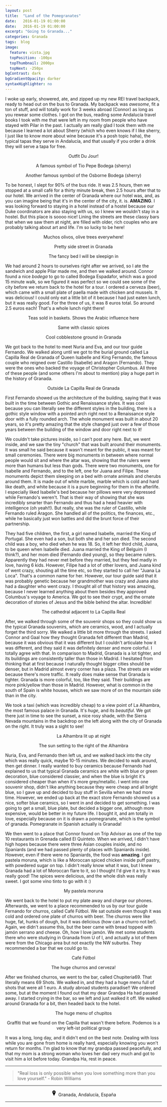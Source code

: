```yaml
---
layout: post
title:  "Land of the Pomegranates"
date:   2016-01-19 01:00:00
date:   2016-01-19 01:00:00
excerpt: "Going to Granada..."
categories: Granada
tags:  blog
image:
  feature: vista.jpg
  topPosition: -100px
  topThumbnail: 2000px
  topNext: -250px
bgContrast: dark
bgGradientOpacity: darker
syntaxHighlighter: no
---
```


I woke up early, showered, ate, and zipped up my new REI travel backpack, ready to head out on the bus to Granada. My backpack was *awesome*, fit a ton of stuff, and will totally work for 3 weeks abroad (Connor) as long as you rewear some clothes. I got on the bus, reading some Andalucía travel books I took with me that were left in my room from people who have stayed with Pilar in the past. I actually am really glad I took them with me because I learned a lot about Sherry (which who even knows if I like sherry, I just like to know more about wine because it's a posh topic haha), the typical tapas they serve in Andalucía, and that usually if you order a drink they will serve a tapa for free.

<div class="img img--fullContainer img--14xLeading" style="background-image: url({{ site.baseurl_posts_img }}spain/homeofthepomegranates/outfit.jpg);"></div>
<center><p style="font-size: 14px;">Outfit Du Jour!</p></center>

<div class="img img--fullContainer img--14xLeading" style="background-image: url({{ site.baseurl_posts_img }}spain/homeofthepomegranates/pepe.jpg);"></div>
<center><p style="font-size: 14px;">A famous symbol of Tio Pepe Bodega (sherry)</p></center>

<div class="img img--fullContainer img--14xLeading" style="background-image: url({{ site.baseurl_posts_img }}spain/homeofthepomegranates/toro.jpg);"></div>
<center><p style="font-size: 14px;">Another famous symbol of the Osborne Bodega (sherry)</p></center>

To be honest, I slept for 90% of the bus ride. It was 2.5 hours, then we stopped at a small café for a thirty minute break, then 2.5 hours after that to our hotel. We arrived in the center of Granada where our hotel was, and, as you can imagine being that it's in the center of the city, it. is. **AMAZING**. I was looking forward to staying in a hotel instead of a hostel because our Duke coordinators are also staying with us, so I knew we wouldn't stay in a hostel. But this place is soooo nice! Lining the streets are these classy bars that when we saw them at night, are filled with older, rich couples who are probably talking about art and life. I'm so lucky to be here!

<div class="img img--fullContainer img--14xLeading" style="background-image: url({{ site.baseurl_posts_img }}spain/homeofthepomegranates/olivos.jpg);"></div>
<center><p style="font-size: 14px;">Muchos olivos, olive trees everywhere!</p></center>

<div class="img img--fullContainer img--14xLeading" style="background-image: url({{ site.baseurl_posts_img }}spain/homeofthepomegranates/paseo.jpg);"></div>
<center><p style="font-size: 14px;">Pretty side street in Granada</p></center>

<div class="img img--fullContainer img--14xLeading" style="background-image: url({{ site.baseurl_posts_img }}spain/homeofthepomegranates/bed.jpg);"></div>
<center><p style="font-size: 14px;">The fancy bed I will be sleepign in</p></center>

We had around 2 hours to ourselves right after we arrived, so I ate the sandwich and apple Pilar made me, and then we walked around. Connor found a nice *bodega* to go to called Bodega Espadafor, which was a good 15 minute walk, so we figured it was perfect so we could see some of the city before we return back to the hotel for a tour. I ordered a cerveza (beer), which came with a small plate of paella made with chicken and mussels. It was delicious! I could only eat a little bit of it because I had just eaten lunch, but it was really good. For the three of us, it was 8 euros total. So around 2.5 euros each! That's a whole lunch right there!

<div class="img img--fullContainer img--14xLeading" style="background-image: url({{ site.baseurl_posts_img }}spain/homeofthepomegranates/teas.jpg);"></div>
<center><p style="font-size: 14px;">Teas sold in baskets. Shows the Arabic influence here</p></center>

<div class="img img--fullContainer img--14xLeading" style="background-image: url({{ site.baseurl_posts_img }}spain/homeofthepomegranates/spices.jpg);"></div>
<center><p style="font-size: 14px;">Same with classic spices</p></center>

<div class="img img--fullContainer img--14xLeading" style="background-image: url({{ site.baseurl_posts_img }}spain/homeofthepomegranates/ground.jpg);"></div>
<center><p style="font-size: 14px;">Cool cobblestone ground in Granada</p></center>

We got back to the hotel to meet Nuria and Eva, and our tour guide Fernando. We walked along until we got to the burial ground called La Capilla Real de Granada of Queen Isabelle and King Fernando, the famous couple who reigned over Castillo (Isabelle) and Aragon (Fernando). They were the ones who backed the voyage of Christopher Columbus. All three of these people (and some others I'm about to mention) play a huge part in the history of Granada.

<div class="img img--fullContainer img--14xLeading" style="background-image: url({{ site.baseurl_posts_img }}spain/homeofthepomegranates/memorial.jpg);"></div>
<center><p style="font-size: 14px;">Outside La Capilla Real de Granada</p></center>

First Fernando showed us the architecture of the building, saying that it was built in the time between Gothic and Renaissance styles. It was cool because you can literally see the different styles in the building, there is a gothic style window with a pointed arch right next to a Renaissance style door with a fully rounded arch. The whole monument was built in about 20 years, so it's pretty amazing that the style changed just over a few of those years between the building of the window and door right next to it!

We couldn't take pictures inside, so I can't post any here. But, we went inside, and we saw the tiny "church" that was built around their monuments. It was small he said because it wasn't meant for the public, it was meant for small ceremonies. There were big monuments in between where normal people would sit and where the altar was, showing that the rulers were more than humans but less than gods. There were two monuments, one for Isabelle and Fernando, and to the left, one for Juana and Filipe. These monuments depict them sleeping on a bed with ornate animals and cherubs around them. It is made out of white marble, marble which is cold and hard like death, and white because it is a pure beginning for them in the afterlife. I especially liked Isabelle's bed because her pillows were very depressed while Fernando's weren't. That is their way of showing that she was incredibly smarter than Fernando and thus had a head heavier with intelligence (oh yeah!!). But really, she was the ruler of Castillo, while Fernando ruled Aragon. She handled all of the politics, the finances, etc., while he basically just won battles and did the brunt force of their partnership.

They had five children, the first, a girl named Isabelle, married the King of Portugal. She even had a son, but both she and her son died. The second child was a boy, who died when he was 18. So, it left her third child, Juana, to be queen when Isabelle died. Juana married the King of Belguim (I think?), and her mom died (Fernando died young), so they became rulers. Apparently they had never met before they married, but they feel madly in love, having 6 kids. However, Filipe had a lot of other lovers, and Juana kind of went crazy, shouting all the time etc, so they started to call her "Juana La Loca". That's a common name for her. However, our tour guide said that it was probably genetic because her grandmother was crazy and Juana also had a daughter who went crazy. I thought all of that history was amazing, because I never learned anything about them besides they approved Columbus's voyage to America. We got to see their crypt, and the ornate decoration of stories of Jesus and the bible behind the altar. Incredible!

<div class="img img--fullContainer img--14xLeading" style="background-image: url({{ site.baseurl_posts_img }}spain/homeofthepomegranates/catedral.jpg);"></div>
<center><p style="font-size: 14px;">The cathedral adjacent to La Capilla Real</p></center>

After, we walked through some of the souvenir shops so they could show us the typical Granada souvenirs, which are ceramics, wood, and I actually forget the third sorry. We walked a little bit more through the streets. I asked Connor and Gaal how they thought Granada felt different than Madrid, because it was obvious that it was different but I couldn't articulate how it was different, and they said it was definitely denser and more colorful. I totally agree with that. In comparison to Madrid, Granada is a lot tighter, and its buildings are consistently taller than those in Madrid. I hesitated from thinking that at first because I naturally thought bigger cities should be denser, but in Madrid almost every corner has a plaza. The streets are wider because there's more traffic. It really does make sense that Granada is tighter. Granada is more colorful, too, like they said. Their buildings are more pink/yellow than those in Madrid. However, what is common in the south of Spain is white houses, which we saw more of on the mountain side than in the city.

We took a taxi (which was incredibly cheap) to a view point of La Alhambra, the most famous palace in Granada. It's *huge*, and its *beautiful*. We got there just in time to see the sunset, a nice rosy shade, with the Sierra Nevada mountains in the backdrop on the left along with the city of Granada on the right. It truly was a sight to see!

<div class="img img--fullContainer img--14xLeading" style="background-image: url({{ site.baseurl_posts_img }}spain/homeofthepomegranates/alhambra.jpg);"></div>
<center><p style="font-size: 14px;">La Alhambra lit up at night</p></center>

<div class="img img--fullContainer img--14xLeading" style="background-image: url({{ site.baseurl_posts_img }}spain/homeofthepomegranates/sunset.jpg);"></div>
<center><p style="font-size: 14px;">The sun setting to the right of the Alhambra</p></center>

Nuria, Eva, and Fernando then left us, and we walked back into the city which was really quick, maybe 10-15 minutes. We decided to walk around, then get dinner. I really wanted to buy ceramics because Fernando had explained to us that typical Granada ceramics are white with blue or green decoration, blue considered classier, and when the blue is bright it's considered cheaper than when it's more grey/metallic. I went into one souvenir shop, didn't like anything because they were cheap and all bright blue, so I gave up and decided to buy stuff in Sevilla when we had more time. However, we ended up back at the exact store Fernando showed us a nice, softer blue ceramics, so I went in and decided to get something. I was going to get a small, blue plate, but decided a bigger one, although more expensive, would be better in my future life. I bought it, and am totally in love, especially because on it is drawn a pomegranate, which is the symbol of granada. Pomegranate in Spanish actually is Granada!

We then went to a place that Connor found on Trip Advisor as one of the top 10 restaurants in Grenada called El Quinteto. When we arrived, I didn't have high hopes because there were three Asian couples inside, and no Spaniards (and we had passed plenty of places with Spaniards inside). However, even if there were no Spaniards, the food was **amazing**. I got pastela moruna, which is like a Moroccan spiced chicken inside puff pastry, with powdered sugar on top. I didn't really know what it was, but I knew Granada had a lot of Moroccan flare to it, so I thought I'd give it a try. It was really good! The spices were delicious, and the whole dish was really sweet. I got some vino tinto to go with it :)

<div class="img img--fullContainer img--14xLeading" style="background-image: url({{ site.baseurl_posts_img }}spain/homeofthepomegranates/morocco.jpg);"></div>
<center><p style="font-size: 14px;">My pastela moruna</p></center>

We went back to the hotel to put my plate away and charge our phones. Afterwards, we went to a place recommended to us by our tour guide Fernando for churros, called Café Fútbol. We sat outside even though it was cold and ordered one plate of churros with beer. The churros were like huge, fat, hunks of dough, but it was delicious (how can a churro not be!). Again, we didn't assume this, but the beer came with bread topped with jamón serrano and cheese. Oh, how I love jamón. We met some students there who were studying in Granada from U of I, and actually a lot of them were from the Chicago area but not exactly the NW suburbs. They recommended a bar that we could go to.

<div class="img img--fullContainer img--14xLeading" style="background-image: url({{ site.baseurl_posts_img }}spain/homeofthepomegranates/futbol.jpg);"></div>
<center><p style="font-size: 14px;">Café Fútbol</p></center>

<div class="img img--fullContainer img--14xLeading" style="background-image: url({{ site.baseurl_posts_img }}spain/homeofthepomegranates/churros.jpg);"></div>
<center><p style="font-size: 14px;">The huge churros and cerveza!</p></center>

After we finished churros, we went to the bar, called Chupiteria69. That literally means 69 Shots. We walked in, and they had a huge menu full of shots that were all 1 euro. A study abroad students paradise!! We ordered some, but at the moment I found out that my dear Grandpa Ha had passed away. I started crying in the bar, so we left and just walked it off. We walked around Granada for a bit, then headed back to the hotel.

<div class="img img--fullContainer img--14xLeading" style="background-image: url({{ site.baseurl_posts_img }}spain/homeofthepomegranates/chupitos.jpg);"></div>
<center><p style="font-size: 14px;">The huge menu of chupitos</p></center>

<div class="img img--fullContainer img--14xLeading" style="background-image: url({{ site.baseurl_posts_img }}spain/homeofthepomegranates/graffiti.jpg);"></div>
<center><p style="font-size: 14px;">Graffiti that we found on the Capilla that wasn't there before. Podemos is a very left-ist political group</p></center>

It was a long, long day, and it didn't end on the best note. Dealing with loss while you are gone from home is really hard, especially knowing you won't return for months. I'm glad to know that my grandpa passed peacefully, and that my mom is a strong woman who loves her dad very much and got to visit him a lot before today. Grandpa Ha, rest in peace.

<hr></hr>

<blockquote class="largeQuote">"Real loss is only possible when you love something more than you love yourself." - Robin Williams</blockquote>

<hr></hr>

<center><img src="/assets/images/location.png" height=20px width=20px/> Granada, Andalucía, España</center>

<hr></hr>
